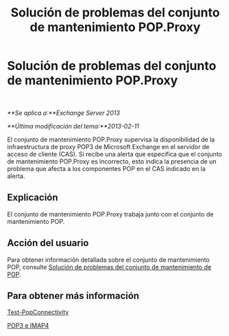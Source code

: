﻿---
title: Solución de problemas del conjunto de mantenimiento POP.Proxy
TOCTitle: Solución de problemas del conjunto de mantenimiento POP.Proxy
ms:assetid: ea634068-aa8c-4421-a3fc-d8695ea73b80
ms:mtpsurl: https://technet.microsoft.com/es-es/library/ms.exch.scom.pop.proxy(v=EXCHG.150)
ms:contentKeyID: 53181925
ms.date: 10/08/2015
mtps_version: v=EXCHG.150
ms.translationtype: HT
---

# Solución de problemas del conjunto de mantenimiento POP.Proxy

 

_**Se aplica a:**Exchange Server 2013_

_**Última modificación del tema:**2013-02-11_

El conjunto de mantenimiento POP.Proxy supervisa la disponibilidad de la infraestructura de proxy POP3 de Microsoft Exchange en el servidor de acceso de cliente (CAS). Si recibe una alerta que especifica que el conjunto de mantenimiento POP.Proxy es incorrecto, esto indica la presencia de un problema que afecta a los componentes POP en el CAS indicado en la alerta.

## Explicación

El conjunto de mantenimiento POP.Proxy trabaja junto con el conjunto de mantenimiento POP.

## Acción del usuario

Para obtener información detallada sobre el conjunto de mantenimiento POP, consulte [Solución de problemas del conjunto de mantenimiento de POP](troubleshooting-pop-health-set.md).

## Para obtener más información

[Test-PopConnectivity](https://technet.microsoft.com/es-es/library/bb738143\(v=exchg.150\))

[POP3 e IMAP4](https://technet.microsoft.com/es-es/library/jj657728\(v=exchg.150\))

